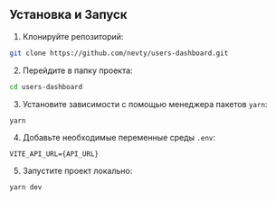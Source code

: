 ## Установка и Запуск

1. Клонируйте репозиторий:

```sh
git clone https://github.com/nevty/users-dashboard.git
```

2. Перейдите в папку проекта:

```sh
cd users-dashboard
```

3. Установите зависимости с помощью менеджера пакетов `yarn`:

```sh
yarn
```

4. Добавьте необходимые переменные среды `.env`:

```
VITE_API_URL={API_URL}
```

5. Запустите проект локально:

```sh
yarn dev
```

